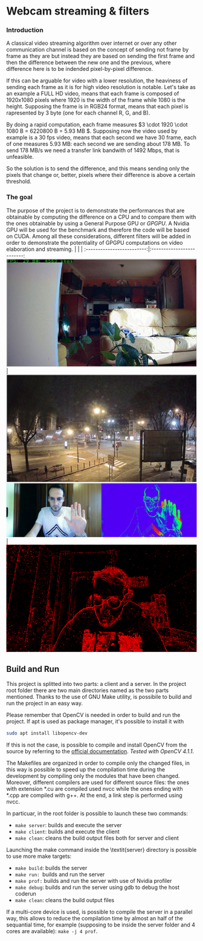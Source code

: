 # Webcam streaming \& filters

### Introduction

A classical video streaming algorithm over internet or over any other communication channel is based on the concept of sending not frame by frame as they are but instead they are based on sending the first frame and then the difference between the new one and the previous, where difference here is to be indended pixel-by-pixel difference.

If this can be arguable for video with a lower resolution, the heaviness of sending each frame as it is for high video resolution is notable. Let's take as an example a FULL HD video, means that each frame is composed of 1920x1080 pixels where 1920 is the width of the frame while 1080 is the height. Supposing the frame is in RGB24 format, means that each pixel is rapresented by 3 byte (one for each channel R, G, and B).

By doing a rapid computation, each frame measures $3 \cdot 1920 \cdot 1080 B = 6220800 B = 5.93 MB $. Supposing now the video used by example is a 30 fps video, means that each second we have 30 frame, each of one measures 5.93 MB: each second we are sending about 178 MB. To send 178 MB/s we need a transfer link bandwith of 1492 Mbps, that is unfeasible.

So the solution is to send the difference, and this means sending only the pixels that change or, better, pixels where their difference is above a certain threshold. 

### The goal

The purpose of the project is to demonstrate the performances that are obtainable by computing the difference on a CPU and to compare them with the ones obtainable by using a General Purpose GPU or *GPGPU*. A Nvidia GPU will be used for the benchmark and therefore the code will be based on CUDA. Among all these considerations, different filters will be added in order to demonstrate the potentiality of GPGPU computations on video elaboration and streaming.
|             |  |
:-------------------------:|:-------------------------:
![](./REPORT/images/chars_ok.png)  |  ![](./REPORT/images/streaming_ok.png)
![](./REPORT/images/heatmap/v0.png)  |  ![](./REPORT/images/heatmap/v0-red.png)
## Build and Run

This project is splitted into two parts: a client and a server. In the project root folder there are two main directories named as the two parts mentioned. Thanks to the use of GNU Make utility, is possibile to build and run the project in an easy way. 

Please remember that OpenCV is needed in order to build and run the project. If apt is used as package manager, it's possible to install it with 
```sh
sudo apt install libopencv-dev
```
If this is not the case, is possible to compile and install OpenCV from the source by referring to the <a href="https://docs.opencv.org/4.x/d7/d9f/tutorial\_linux\_install.html">official documentation</a>. *Tested with OpenCV 4.1.1*.

The Makefiles are organized in order to compile only the changed files, in this way is possible to speed up the compilation time during the development by compiling only the modules that have been changed. Moreover, different compilers are used for different source files: the ones with extension *.cu are compiled used nvcc while the ones ending with *.cpp are compiled with g++. At the end, a link step is performed using nvcc.

In particuar, in the root folder is possible to launch these two commands:

* ```make server```: builds and execute the server
* ```make client```: builds and execute the client
* ```make clean```:  cleans the build output files both for server and client

Launching the make command inside the \textit{server} directory is possible to use more make targets:

* ```make build```: builds the server
* ```make run: ```builds and run the server
* ```make prof:``` builds and run the server with use of Nvidia profiler
* ```make debug```: builds and run the server using gdb to debug the host coderun
* ```make clean```: cleans the build output files
               
If a multi-core device is used, is possible to compile the server in a parallel way, this allows to reduce the compilation time by almost an half of the sequantial time, for example (supposing to be inside the server folder and 4 cores are available): ```make -j 4 prof```.
